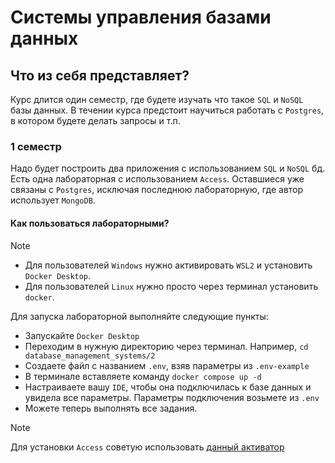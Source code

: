 # Системы управления базами данных

## Что из себя представляет? 

Курс длится один семестр, где будете изучать что такое `SQL` и `NoSQL` базы данных. 
В течении курса предстоит научиться работать с `Postgres`, в котором будете делать запросы и т.п. 

### 1 семестр

Надо будет построить два приложения с использованием `SQL` и `NoSQL` бд. Есть одна лабораторная с использованием `Access`. 
Оставшиеся уже связаны с `Postgres`, исключая последнюю лабораторную, где автор использует `MongoDB`.

#### Как пользоваться лабораторными? 

> [!NOTE]
> - Для пользователей `Windows` нужно активировать `WSL2` и установить `Docker Desktop`.
> - Для пользователей `Linux` нужно просто через терминал установить `docker`. 

Для запуска лабораторной выполняйте следующие пункты: 
- Запускайте `Docker Desktop`
- Переходим в нужную директорию через терминал. Например, `cd database_management_systems/2`
- Создаете файл с названием `.env`, взяв параметры из `.env-example`
- В терминале вставляете команду `docker compose up -d`
- Настраиваете вашу `IDE`, чтобы она подключилась к базе данных и увидела все параметры. Параметры подключения возьмете из `.env`
- Можете теперь выполнять все задания. 

> [!NOTE]
> Для установки `Access` советую использовать [данный активатор](https://github.com/massgravel/Microsoft-Activation-Scripts) 